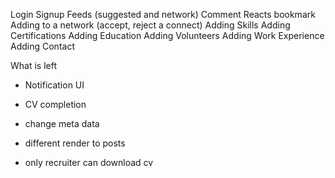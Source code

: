 Login
Signup
Feeds (suggested and network)
Comment
Reacts
bookmark
Adding to a network (accept, reject a connect)
Adding Skills
Adding Certifications
Adding Education
Adding Volunteers
Adding Work Experience
Adding Contact

What is left

- Notification UI
- CV completion
- change meta data
- different render to posts

- only recruiter can download cv
